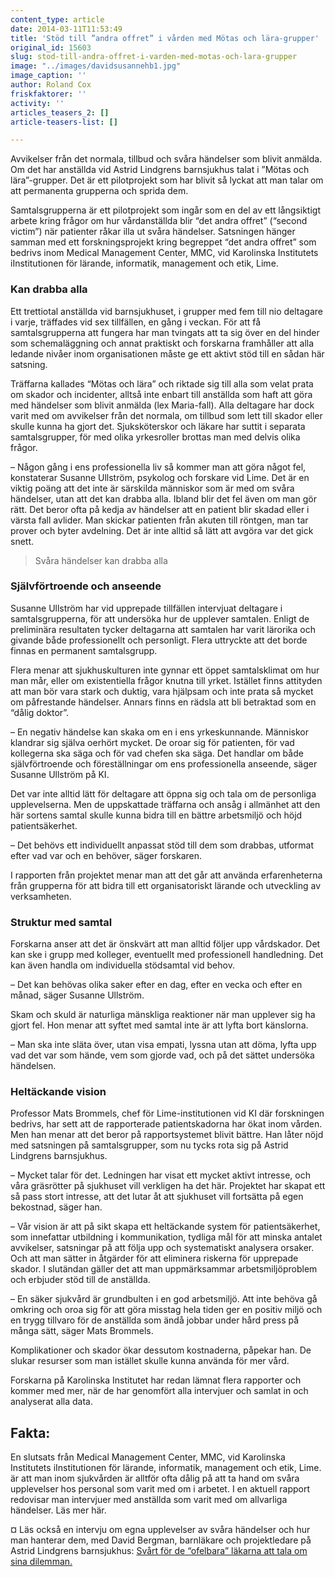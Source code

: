 ```yaml
---
content_type: article
date: 2014-03-11T11:53:49
title: 'Stöd till ”andra offret” i vården med Mötas och lära-grupper'
original_id: 15603
slug: stod-till-andra-offret-i-varden-med-motas-och-lara-grupper
image: "../images/davidsusannehb1.jpg"
image_caption: ''
author: Roland Cox
friskfaktorer: ''
activity: ''
articles_teasers_2: []
article-teasers-list: []

---
```


Avvikelser från det normala, tillbud och svåra händelser som blivit anmälda. Om det har anställda vid Astrid Lindgrens barnsjukhus talat i ”Mötas och lära”-grupper. Det är ett pilotprojekt som har blivit så lyckat att man talar om att permanenta grupperna och sprida dem.

Samtalsgrupperna är ett pilotprojekt som ingår som en del av ett långsiktigt arbete kring frågor om hur vårdanställda blir “det andra offret” (“second victim”) när patienter råkar illa ut svåra händelser. Satsningen hänger samman med ett forskningsprojekt kring begreppet “det andra offret” som bedrivs inom Medical Management Center, MMC, vid Karolinska Institutets iInstitutionen för lärande, informatik, management och etik, Lime.

### Kan drabba alla

Ett trettiotal anställda vid barnsjukhuset, i grupper med fem till nio deltagare i varje, träffades vid sex tillfällen, en gång i veckan. För att få samtalsgrupperna att fungera har man tvingats att ta sig över en del hinder som schemaläggning och annat praktiskt och forskarna framhåller att alla ledande nivåer inom organisationen måste ge ett aktivt stöd till en sådan här satsning.

Träffarna kallades “Mötas och lära” och riktade sig till alla som velat prata om skador och incidenter, alltså inte enbart till anställda som haft att göra med händelser som blivit anmälda (lex Maria-fall). Alla deltagare har dock varit med om avvikelser från det normala, om tillbud som lett till skador eller skulle kunna ha gjort det. Sjuksköterskor och läkare har suttit i separata samtalsgrupper, för med olika yrkesroller brottas man med delvis olika frågor.

– Någon gång i ens professionella liv så kommer man att göra något fel, konstaterar Susanne Ullström, psykolog och forskare vid Lime. Det är en viktig poäng att det inte är särskilda människor som är med om svåra händelser, utan att det kan drabba alla. Ibland blir det fel även om man gör rätt. Det beror ofta på kedja av händelser att en patient blir skadad eller i värsta fall avlider. Man skickar patienten från akuten till röntgen, man tar prover och byter avdelning. Det är inte alltid så lätt att avgöra var det gick snett.

> Svåra händelser kan drabba alla

### Självförtroende och anseende

Susanne Ullström har vid upprepade tillfällen intervjuat deltagare i samtalsgrupperna, för att undersöka hur de upplever samtalen. Enligt de preliminära resultaten tycker deltagarna att samtalen har varit lärorika och givande både professionellt och personligt. Flera uttryckte att det borde finnas en permanent samtalsgrupp.

Flera menar att sjukhuskulturen inte gynnar ett öppet samtalsklimat om hur man mår, eller om existentiella frågor knutna till yrket. Istället finns attityden att man bör vara stark och duktig, vara hjälpsam och inte prata så mycket om påfrestande händelser. Annars finns en rädsla att bli betraktad som en “dålig doktor”.

– En negativ händelse kan skaka om en i ens yrkeskunnande. Människor klandrar sig själva oerhört mycket. De oroar sig för patienten, för vad kollegerna ska säga och för vad chefen ska säga. Det handlar om både självförtroende och föreställningar om ens professionella anseende, säger Susanne Ullström på KI.

Det var inte alltid lätt för deltagare att öppna sig och tala om de personliga upplevelserna. Men de uppskattade träffarna och ansåg i allmänhet att den här sortens samtal skulle kunna bidra till en bättre arbetsmiljö och höjd patientsäkerhet.

– Det behövs ett individuellt anpassat stöd till dem som drabbas, utformat efter vad var och en behöver, säger forskaren.

I rapporten från projektet menar man att det går att använda erfarenheterna från grupperna för att bidra till ett organisatoriskt lärande och utveckling av verksamheten.

### Struktur med samtal

Forskarna anser att det är önskvärt att man alltid följer upp vårdskador. Det kan ske i grupp med kolleger, eventuellt med professionell handledning. Det kan även handla om individuella stödsamtal vid behov.

– Det kan behövas olika saker efter en dag, efter en vecka och efter en månad, säger Susanne Ullström.

Skam och skuld är naturliga mänskliga reaktioner när man upplever sig ha gjort fel. Hon menar att syftet med samtal inte är att lyfta bort känslorna.

– Man ska inte släta över, utan visa empati, lyssna utan att döma, lyfta upp vad det var som hände, vem som gjorde vad, och på det sättet undersöka händelsen.

### Heltäckande vision

Professor Mats Brommels, chef för Lime-institutionen vid KI där forskningen bedrivs, har sett att de rapporterade patientskadorna har ökat inom vården. Men han menar att det beror på rapportsystemet blivit bättre. Han låter nöjd med satsningen på samtalsgrupper, som nu tycks rota sig på Astrid Lindgrens barnsjukhus.

– Mycket talar för det. Ledningen har visat ett mycket aktivt intresse, och våra gräsrötter på sjukhuset vill verkligen ha det här. Projektet har skapat ett så pass stort intresse, att det lutar åt att sjukhuset vill fortsätta på egen bekostnad, säger han.

– Vår vision är att på sikt skapa ett heltäckande system för patientsäkerhet, som innefattar utbildning i kommunikation, tydliga mål för att minska antalet avvikelser, satsningar på att följa upp och systematiskt analysera orsaker. Och att man sätter in åtgärder för att eliminera riskerna för upprepade skador. I slutändan gäller det att man uppmärksammar arbetsmiljöproblem och erbjuder stöd till de anställda.

– En säker sjukvård är grundbulten i en god arbetsmiljö. Att inte behöva gå omkring och oroa sig för att göra misstag hela tiden ger en positiv miljö och en trygg tillvaro för de anställda som ändå jobbar under hård press på många sätt, säger Mats Brommels.

Komplikationer och skador ökar dessutom kostnaderna, påpekar han. De slukar resurser som man istället skulle kunna använda för mer vård.

Forskarna på Karolinska Institutet har redan lämnat flera rapporter och kommer med mer, när de har genomfört alla intervjuer och samlat in och analyserat alla data.

Fakta:
------

En slutsats från Medical Management Center, MMC, vid Karolinska Institutets iInstitutionen för lärande, informatik, management och etik, Lime. är att man inom sjukvården är alltför ofta dålig på att ta hand om svåra upplevelser hos personal som varit med om i arbetet. I en aktuell rapport redovisar man intervjuer med anställda som varit med om allvarliga händelser. Läs mer här.

¤ Läs också en intervju om egna upplevelser av svåra händelser och hur man hanterar dem, med David Bergman, barnläkare och projektledare på Astrid Lindgrens barnsjukhus: [Svårt för de “ofelbara” läkarna att tala om sina dilemman.](https://lakartidningen.se/aktuellt/nyheter/2013/12/uppskattat-med-samtal-om-svara-handelser-men-svart-hinna-med/)

